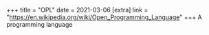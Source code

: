 +++
title = "OPL"
date = 2021-03-06
[extra]
link = "https://en.wikipedia.org/wiki/Open_Programming_Language"
+++
A programming language

